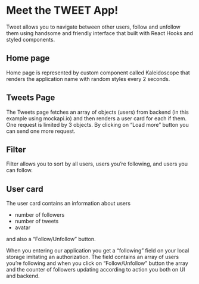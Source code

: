 # Meet the TWEET App!

Tweet allows you to navigate between other users, follow and unfollow them using handsome and friendly interface that built with React Hooks and styled components.

## Home page

Home page is represented by custom component called Kaleidoscope that renders the application name with random styles every 2 seconds.


## Tweets Page

The Tweets page fetches an array of objects (users) from backend (in this example using mockapi.io) and then renders a user card for each if them. One request is limited by 3 objects. By clicking on “Load more” button you can send one more request.

## Filter

Filter allows you to sort by all users, users you’re following, and users you can follow.

## User card

 The user card contains an information about users 

- number of followers
- number of tweets
- avatar

and also a “Follow/Unfollow” button.

When you entering our application you get a “following” field on your local storage imitating an authorization. The field contains an array of users you’re following and when you click on “Follow/Unfollow” button the array and the counter of followers updating according to action you both on UI and backend. 